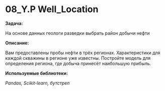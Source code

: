# 08_Y.P Well_Location

**Задача:**

На основе данных геологи разведки выбрать район добычи нефти

**Описание:**

Вам предоставлены пробы нефти в трёх регионах. Характеристики для каждой скважины в регионе уже известны. Постройте модель для определения региона, где добыча принесёт наибольшую прибыль. 

**Используемые библиотеки:**

<i>
Pandas,
Scikit-learn,
бутстреп
